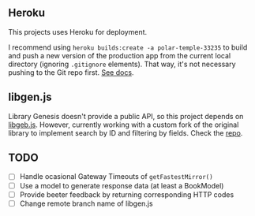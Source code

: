 ## Heroku

This projects uses Heroku for deployment.

I recommend using `heroku builds:create -a polar-temple-33235` to build and push a new version of the production app from the current local directory (ignoring `.gitignore` elements). That way, it's not necessary pushing to the Git repo first. [See docs](https://github.com/heroku/heroku-builds).

## libgen.js

Library Genesis doesn't provide a public API, so this project depends on [libgeb.js](https://www.npmjs.com/package/libgen#usage-searching). However, currently working with a custom fork of the original library to implement search by ID and filtering by fields. Check the [repo](https://github.com/manuelvargastapia/libgen.js/tree/filter_by_fields).

## TODO

- [ ] Handle ocasional Gateway Timeouts of `getFastestMirror()`
- [ ] Use a model to generate response data (at least a BookModel)
- [ ] Provide beeter feedback by returning corresponding HTTP codes
- [ ] Change remote branch name of libgen.js
